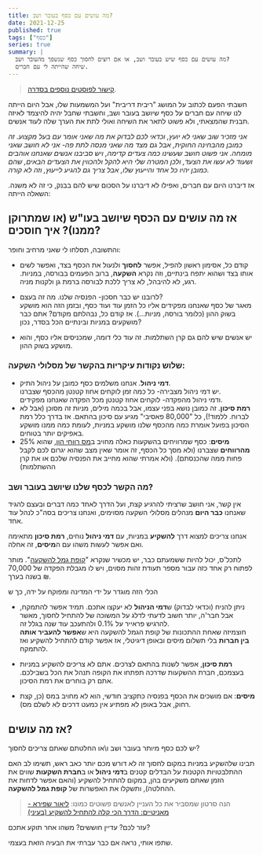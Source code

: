 ```yaml
---
title: מה עושים עם כסף בעובר ושב?
date: 2021-12-25
published: true
tags: ["כסף"]
series: true
summary: |
  מה עושים עם כסף שיש בעובר ושב, או אם רוצים לחסוך כסף שנשפך מהעובר ושב?
  שיחה שהייתה לי עם חברים.
---
```


> [קישור לפוסטים נוספים בסדרה](https://bscstudent.netlify.app/tag/%D7%9B%D7%A1%D7%A3/).

חשבתי הפעם לכתוב על המושג "ריבית דריבית" ועל המשמעות שלו, אבל היום הייתה לנו שיחה עם חברים על כסף שיושב בעובר ושב, וחשבתי שחבל יהיה להיצמד לאיזה תבנית שהמצאתי, ולא פשוט לתאר את השיחה ואולי לתת את הערך שלה לעוד אנשים.

_אני מזכיר שוב שאני לא יועץ, וכדאי לכם לבדוק את מה שאני אומר עם בעל מקצוע. זה כמובן מהבחינה החוקית, אבל גם מצד מה שאני מנסה לתת פה- אני לא חושב שאני מומחה. אני פשוט חושב שעשינו כמה צעדים קדימה, ויש סביבנו אנשים שאנחנו אוהבים ושעוד לא עשו את הצעד, ולכן המטרה שלי היא להקל ולהכווין את הצעדים הבאים, שהם כמובן יהיו כל אחד והייעוץ שלו, אבל צריך גם להגיע לייעוץ, וזה לא קורה._

אז דיברנו היום עם חברים, ואפילו לא דיברנו על הסכום שיש להם בבנק, כי זה לא משנה. השאלה הייתה:

## אז מה עושים עם הכסף שיושב בעו"ש (או שמתרוקן ממנו)? איך חוסכים?

והתשובה, תסלחו לי שאני מרחיב וחופר:

- קודם כל, אסימון ראשון להפיל, אפשר **לחסוך** ולנעול את הכסף בצד, ואפשר לשים אותו בצד ושהוא יתפח בינתיים, וזה נקרא **השקעה**, ברוב הפעמים בבורסה, במניות.
  רגע, לא להיבהל, לא צריך ללכת לבורסה ברמת גן ולקנות מניה.

- לרובנו יש כבר חסכון- הפנסיה שלנו. מה זה בעצם?  
  מאגר של כסף שאנחנו מפקידים אליו כל הזמן עוד ועוד כסף, ובזמן הזה הוא מושקע בשוק ההון (כלומר בורסה, מניות...). אז קודם כל, נבהלתם מקודם? אתם כבר מושקעים במניות ובינתיים הכל בסדר, נכון?

- יש אנשים שיש להם גם קרן השתלמות. זה עוד כלי דומה, שמכניסים אליו כסף, והוא מושקע בשוק ההון.

### שלוש נקודות עיקריות בהקשר של מסלולי השקעה:

- **דמי ניהול**. אנחנו משלמים כסף כמובן על ניהול התיק.  
  יש דמי ניהול מצבירה- כל כמה זמן לוקחים אחוז קטנטן מהכסף שצברנו.  
  ודמי ניהול מהפקדה- לוקחים אחוז קטנטן מכל הפקדה שאנחנו מפקידים.
- **רמת סיכון**. זה כמובן נושא בפני עצמו, אבל בכמה מילים, מניות זה מסוכן (אבל לא לברוח. ללמוד!), כל "80,000 פאסיבי" מגיע עם סיכון בהתאם. אז בדרך כלל רמת הסיכון בפועל אומרת כמה מהכסף שלנו מושקע במניות, לעומת כמה ממנו מושקע באפיקים יותר בטוחים.
- **מיסים**: כסף שמרוויחים בהשקעות כאלה מחויב ב[מס רווחי הון](https://he.wikipedia.org/wiki/%D7%9E%D7%A1_%D7%A8%D7%95%D7%95%D7%97_%D7%94%D7%95%D7%9F), שהוא 25% **מהרווחים** שצברנו (ולא מסך כל הכסף, זה אומר שאין מצב שהוא יגרום לכם לקבל פחות ממה שהכנסתם). (ולא אמרתי שהוא מחייב את הפנסיה שלכם או את קרן ההשתלמות)

### מה הקשר לכסף שלנו שיושב בעובר ושב?

אין קשר, אני חושב שרציתי להרגיע קצת, ועל הדרך לאחד כמה דברים ובעצם להגיד שאנחנו **כבר היום** מנהלים מסלולי השקעה מסוימים, ואנחנו צריכים בסה"כ לנהל עוד אחד.

אנחנו צריכים למצוא דרך **להשקיע** במניות, עם **דמי ניהול** נוחים, **רמת סיכון** מתאימה ואם אפשר לעשות משהו עם ה**מיסים**, זה אחלה.

לתכל'ס, יכול להיות ששמעתם כבר, יש מכשיר שנקרא "[קופת גמל להשקעה](https://www.kolzchut.org.il/he/%D7%A7%D7%95%D7%A4%D7%AA_%D7%92%D7%9E%D7%9C_%D7%9C%D7%94%D7%A9%D7%A7%D7%A2%D7%94)". מותר לפתוח רק אחד כזה עבור מספר תעודת זהות מסוים, ויש לו מגבלת הפקדה של 70,000 ₪ בשנה בערך.

הכלי הזה מוגדר על ידי המדינה ומפוקח על ידה, כך ש

- ניתן להניח (וכדאי לבדוק) ש**דמי הניהול** לא יעקצו אתכם. תמיד אפשר להתמקח, אבל חבר'ה, יותר חשוב לדעתי לדלג על המשוכה של להתחיל לחסוך, מאשר להרגיש פראייר על 0.1% ולהתעכב עוד שנה בגלל זה.  
  חוצמיזה שאחת ההתכונות של קופת הגמל להשקעה היא ש**אפשר להעביר אותה בין חברות** בלי תשלום מיסים ובאופן דיגיטלי, אז אפשר קודם להתחיל להשקיע ואז להתמקח.

- **רמת סיכון**, אפשר לשנות בהתאם לצרכים. אתם לא צריכים להשקיע במניות בעצמכם, חברת ההשקעות שדרכה תפתחו את הקופה תנהל את הכל בשבילכם. אתם רק בוחרים את רמת הסיכון.

- **מיסים**: אם מושכים את הכסף בפנסיה כתקציב חודשי, הוא לא מחויב במס (כן, קצת רחוק, אבל באופן לא מפתיע אין כמעט דרכים לא לשלם מס).

## אז מה עושים?

יש לכם כסף מיותר בעובר ושב ו\או החלטתם שאתם צריכים לחסוך?

תבינו שלהשקיע במניות במקום לחסוך זה לא דורש מכם יותר כאב ראש, תשימו לב האם ההתלבטויות הקטנות על הבדלים קטנים ב**דמי ניהול** או ב**חברת השקעות** שווים את הזמן שאתם משקיעים בהן, במקום להתחיל להשקיע (והאם אפשר לדחות את ההחלטה), ותשקלו את האפשרות של **קופת גמל להשקעה**.

> הנה סרטון שמסביר את כל העניין לאנשים פשוטים כמונו: [ליאור שפירא - מאניטיים: הדרך הכי קלה להתחיל להשקיע (בעיני)](https://www.youtube.com/watch?v=A8sYJdQuDXw)

עזר לכם? עדיין חוששים? משהו אחר תוקע אתכם?

שתפו אותי, נראה אם כבר עברתי את הבעיה הזאת בעצמי.
